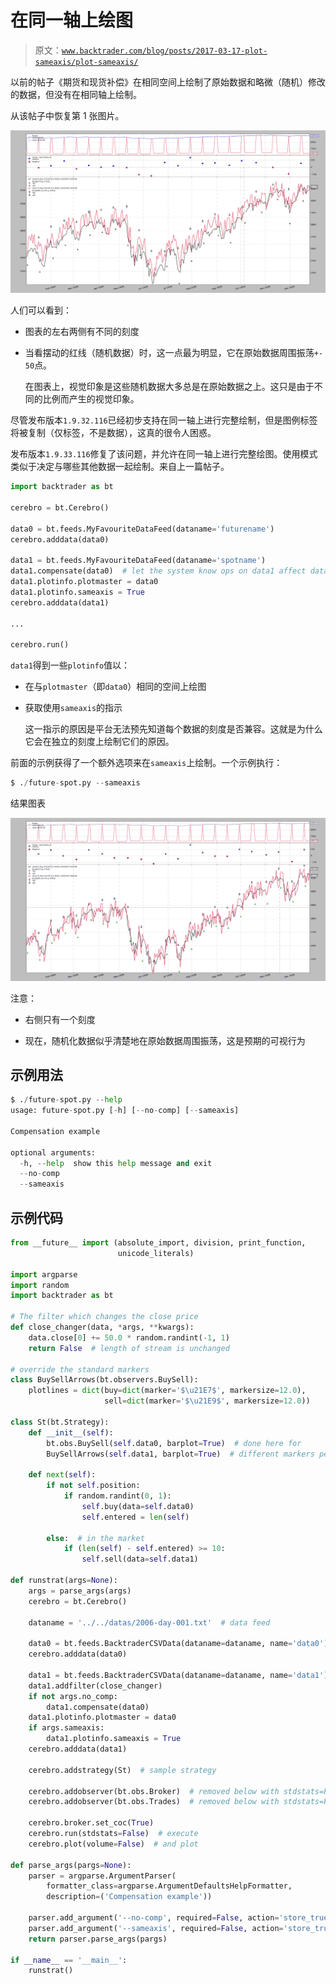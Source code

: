 # 在同一轴上绘图

> 原文：[`www.backtrader.com/blog/posts/2017-03-17-plot-sameaxis/plot-sameaxis/`](https://www.backtrader.com/blog/posts/2017-03-17-plot-sameaxis/plot-sameaxis/)

以前的帖子《期货和现货补偿》在相同空间上绘制了原始数据和略微（随机）修改的数据，但没有在相同轴上绘制。

从该帖子中恢复第 1 张图片。

![image](img/66e9bb3320e85481bd2f411c6357d53d.png)

人们可以看到：

+   图表的左右两侧有不同的刻度

+   当看摆动的红线（随机数据）时，这一点最为明显，它在原始数据周围振荡`+- 50`点。

    在图表上，视觉印象是这些随机数据大多总是在原始数据之上。这只是由于不同的比例而产生的视觉印象。

尽管发布版本`1.9.32.116`已经初步支持在同一轴上进行完整绘制，但是图例标签将被复制（仅标签，不是数据），这真的很令人困惑。

发布版本`1.9.33.116`修复了该问题，并允许在同一轴上进行完整绘图。使用模式类似于决定与哪些其他数据一起绘制。来自上一篇帖子。

```py
import backtrader as bt

cerebro = bt.Cerebro()

data0 = bt.feeds.MyFavouriteDataFeed(dataname='futurename')
cerebro.adddata(data0)

data1 = bt.feeds.MyFavouriteDataFeed(dataname='spotname')
data1.compensate(data0)  # let the system know ops on data1 affect data0
data1.plotinfo.plotmaster = data0
data1.plotinfo.sameaxis = True
cerebro.adddata(data1)

...

cerebro.run()
```

`data1`得到一些`plotinfo`值以：

+   在与`plotmaster`（即`data0`）相同的空间上绘图

+   获取使用`sameaxis`的指示

    这一指示的原因是平台无法预先知道每个数据的刻度是否兼容。这就是为什么它会在独立的刻度上绘制它们的原因。

前面的示例获得了一个额外选项来在`sameaxis`上绘制。一个示例执行：

```py
$ ./future-spot.py --sameaxis
```

结果图表

![image](img/74a3fbabe6179a403c308b105015cf5c.png)

注意：

+   右侧只有一个刻度

+   现在，随机化数据似乎清楚地在原始数据周围振荡，这是预期的可视行为

## 示例用法

```py
$ ./future-spot.py --help
usage: future-spot.py [-h] [--no-comp] [--sameaxis]

Compensation example

optional arguments:
  -h, --help  show this help message and exit
  --no-comp
  --sameaxis
```

## 示例代码

```py
from __future__ import (absolute_import, division, print_function,
                        unicode_literals)

import argparse
import random
import backtrader as bt

# The filter which changes the close price
def close_changer(data, *args, **kwargs):
    data.close[0] += 50.0 * random.randint(-1, 1)
    return False  # length of stream is unchanged

# override the standard markers
class BuySellArrows(bt.observers.BuySell):
    plotlines = dict(buy=dict(marker='$\u21E7$', markersize=12.0),
                     sell=dict(marker='$\u21E9$', markersize=12.0))

class St(bt.Strategy):
    def __init__(self):
        bt.obs.BuySell(self.data0, barplot=True)  # done here for
        BuySellArrows(self.data1, barplot=True)  # different markers per data

    def next(self):
        if not self.position:
            if random.randint(0, 1):
                self.buy(data=self.data0)
                self.entered = len(self)

        else:  # in the market
            if (len(self) - self.entered) >= 10:
                self.sell(data=self.data1)

def runstrat(args=None):
    args = parse_args(args)
    cerebro = bt.Cerebro()

    dataname = '../../datas/2006-day-001.txt'  # data feed

    data0 = bt.feeds.BacktraderCSVData(dataname=dataname, name='data0')
    cerebro.adddata(data0)

    data1 = bt.feeds.BacktraderCSVData(dataname=dataname, name='data1')
    data1.addfilter(close_changer)
    if not args.no_comp:
        data1.compensate(data0)
    data1.plotinfo.plotmaster = data0
    if args.sameaxis:
        data1.plotinfo.sameaxis = True
    cerebro.adddata(data1)

    cerebro.addstrategy(St)  # sample strategy

    cerebro.addobserver(bt.obs.Broker)  # removed below with stdstats=False
    cerebro.addobserver(bt.obs.Trades)  # removed below with stdstats=False

    cerebro.broker.set_coc(True)
    cerebro.run(stdstats=False)  # execute
    cerebro.plot(volume=False)  # and plot

def parse_args(pargs=None):
    parser = argparse.ArgumentParser(
        formatter_class=argparse.ArgumentDefaultsHelpFormatter,
        description=('Compensation example'))

    parser.add_argument('--no-comp', required=False, action='store_true')
    parser.add_argument('--sameaxis', required=False, action='store_true')
    return parser.parse_args(pargs)

if __name__ == '__main__':
    runstrat()
```
